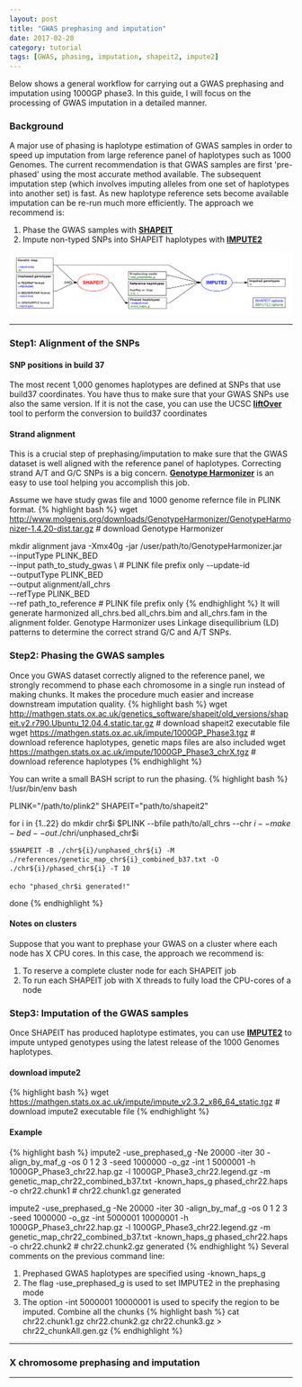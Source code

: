 ```yaml
---
layout: post
title: "GWAS prephasing and imputation"
date: 2017-02-20
category: tutorial
tags: [GWAS, phasing, imputation, shapeit2, impute2]
---
```


Below shows a general workflow for carrying out a GWAS prephasing and imputation using 1000GP phase3.
In this guide, I will focus on the processing of GWAS imputation in a detailed manner.

<!--more-->

### Background
A major use of phasing is haplotype estimation of GWAS samples in order to speed up imputation from large reference panel of haplotypes such as 1000 Genomes. The current recommendation is that GWAS samples are first 'pre-phased' using the most accurate method available. The subsequent imputation step (which involves imputing alleles from one set of haplotypes into another set) is fast. As new haplotype reference sets become available imputation can be re-run much more efficiently. The approach we recommend is:

1. Phase the GWAS samples with [**SHAPEIT**](https://mathgen.stats.ox.ac.uk/genetics_software/shapeit/shapeit.html "SHAPEIT")
2. Impute non-typed SNPs into SHAPEIT haplotypes with [**IMPUTE2**](https://mathgen.stats.ox.ac.uk/impute/impute_v2.html "IMPUTE2")

![center](/figures/2017-02-20-GWAS-prephasing-and-imputation/workflow.png) 

***

### Step1: Alignment of the SNPs

#### SNP positions in build 37
The most recent 1,000 genomes haplotypes are defined at SNPs that use build37 coordinates. You have thus to make sure that your GWAS SNPs use also the same version. If it is not the case, you can use the UCSC [**liftOver**](http://genome.ucsc.edu/cgi-bin/hgLiftOver "liftOver") tool to perform the conversion to build37 coordinates

#### Strand alignment
This is a crucial step of prephasing/imputation to make sure that the GWAS dataset is well aligned with the reference panel of haplotypes. Correcting strand A/T and G/C SNPs is a big concern.
[**Genotype Harmonizer**](https://github.com/molgenis/systemsgenetics/wiki/Genotype-Harmonizer) is an easy to use tool helping you accomplish this job.

Assume we have study gwas file and 1000 genome refernce file in PLINK format. 
{% highlight bash %}
wget http://www.molgenis.org/downloads/GenotypeHarmonizer/GenotypeHarmonizer-1.4.20-dist.tar.gz # download Genotype Harmonizer

mkdir alignment
java -Xmx40g -jar /user/path/to/GenotypeHarmonizer.jar \
    --inputType PLINK_BED \
    --input path_to_study_gwas \  # PLINK file prefix only
    --update-id \
    --outputType PLINK_BED \
    --output alignment/all_chrs \
    --refType PLINK_BED \
    --ref path_to_reference  # PLINK file prefix only
{% endhighlight %}
It will generate harmonized all_chrs.bed all_chrs.bim and all_chrs.fam in the alignment folder. Genotype Harmonizer uses Linkage disequilibrium (LD) patterns to determine the correct strand G/C and A/T SNPs.


### Step2: Phasing the GWAS samples
Once you GWAS dataset correctly aligned to the reference panel, we strongly recommend to phase each chromosome in a single run instead of making chunks. It makes the procedure much easier and increase downstream imputation quality.
{% highlight bash %}
wget http://mathgen.stats.ox.ac.uk/genetics_software/shapeit/old_versions/shapeit.v2.r790.Ubuntu_12.04.4.static.tar.gz # download shapeit2 executable file
wget https://mathgen.stats.ox.ac.uk/impute/1000GP_Phase3.tgz # download reference haplotypes, genetic maps files are also included
wget https://mathgen.stats.ox.ac.uk/impute/1000GP_Phase3_chrX.tgz # download reference haplotypes
{% endhighlight %}

You can write a small BASH script to run the phasing.
{% highlight bash %}
!/usr/bin/env bash

PLINK="/path/to/plink2"
SHAPEIT="path/to/shapeit2"

for i in {1..22}
do
    mkdir chr$i
    $PLINK --bfile path/to/all_chrs --chr $i --make-bed --out ./chr$i/unphased_chr$i 

    $SHAPEIT -B ./chr${i}/unphased_chr${i} -M ./references/genetic_map_chr${i}_combined_b37.txt -O ./chr${i}/phased_chr${i} -T 10

    echo "phased_chr$i generated!"
done
{% endhighlight %}

#### Notes on clusters
Suppose that you want to prephase your GWAS on a cluster where each node has X CPU cores. In this case, the approach we recommend is:
1. To reserve a complete cluster node for each SHAPEIT job
2. To run each SHAPEIT job with X threads to fully load the CPU-cores of a node

### Step3: Imputation of the GWAS samples
Once SHAPEIT has produced haplotype estimates, you can use [**IMPUTE2**](http://mathgen.stats.ox.ac.uk/impute/impute_v2.html "IMPUTE2") to impute untyped genotypes using the latest release of the 1000 Genomes haplotypes.

#### download impute2
{% highlight bash %}
wget https://mathgen.stats.ox.ac.uk/impute/impute_v2.3.2_x86_64_static.tgz # download impute2 executable file
{% endhighlight %}
#### Example
{% highlight bash %}
impute2 -use_prephased_g -Ne 20000 -iter 30 -align_by_maf_g -os 0 1 2 3 -seed 1000000 -o_gz -int 1 5000001 -h 1000GP_Phase3_chr22.hap.gz -l 1000GP_Phase3_chr22.legend.gz -m genetic_map_chr22_combined_b37.txt -known_haps_g phased_chr22.haps -o chr22.chunk1 # chr22.chunk1.gz generated

impute2 -use_prephased_g -Ne 20000 -iter 30 -align_by_maf_g -os 0 1 2 3 -seed 1000000 -o_gz -int 5000001 10000001 -h 1000GP_Phase3_chr22.hap.gz -l 1000GP_Phase3_chr22.legend.gz -m genetic_map_chr22_combined_b37.txt -known_haps_g phased_chr22.haps -o chr22.chunk2  # chr22.chunk2.gz generated
{% endhighlight %} 
Several comments on the previous command line:
1. Prephased GWAS haplotypes are specified using -known_haps_g
2. The flag -use_prephased_g is used to set IMPUTE2 in the prephasing mode
3. The option -int 5000001 10000001 is used to specify the region to be imputed.
Combine all the chunks
{% highlight bash %}
cat chr22.chunk1.gz chr22.chunk2.gz  chr22.chunk3.gz > chr22_chunkAll.gen.gz
{% endhighlight %} 




***

###  X chromosome prephasing and imputation

***



